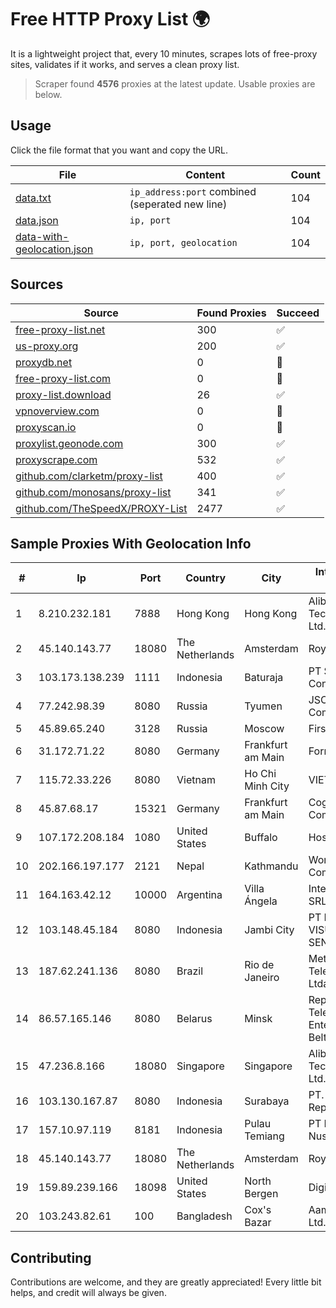 
# Free HTTP Proxy List 🌍

It is a lightweight project that, every 10 minutes, scrapes lots of free-proxy sites, validates if it works, and serves a clean proxy list.


> Scraper found **4576** proxies at the latest update. Usable proxies are below.

## Usage

Click the file format that you want and copy the URL.


|File|Content|Count|
|----|-------|-----|
|[data.txt](https://raw.githubusercontent.com/themiralay/Proxy-List-World/master/data.txt)|`ip_address:port` combined (seperated new line)|104|
|[data.json](https://raw.githubusercontent.com/themiralay/Proxy-List-World/master/data.json)|`ip, port`|104|
|[data-with-geolocation.json](https://raw.githubusercontent.com/themiralay/Proxy-List-World/master/data-with-geolocation.json)|`ip, port, geolocation`|104|

## Sources

|Source|Found Proxies|Succeed|
|------|-------------|-------|
|[free-proxy-list.net](https://free-proxy-list.net)|300|✅|
|[us-proxy.org](https://www.us-proxy.org)|200|✅|
|[proxydb.net](http://proxydb.net)|0|🚫|
|[free-proxy-list.com](https://free-proxy-list.com/?page=&port=&type%5B%5D=http&type%5B%5D=https&up_time=0&search=Search)|0|🚫|
|[proxy-list.download](https://www.proxy-list.download/HTTP)|26|✅|
|[vpnoverview.com](https://vpnoverview.com/privacy/anonymous-browsing/free-proxy-servers)|0|🚫|
|[proxyscan.io](https://www.proxyscan.io)|0|🚫|
|[proxylist.geonode.com](https://proxylist.geonode.com/api/proxy-list?limit=300&page=1&sort_by=lastChecked&sort_type=desc&protocols=http,https)|300|✅|
|[proxyscrape.com](https://api.proxyscrape.com/v2/?request=displayproxies&protocol=http&timeout=10000&country=all&ssl=all&anonymity=all)|532|✅|
|[github.com/clarketm/proxy-list](https://raw.githubusercontent.com/clarketm/proxy-list/master/proxy-list-raw.txt)|400|✅|
|[github.com/monosans/proxy-list](https://raw.githubusercontent.com/monosans/proxy-list/main/proxies/http.txt)|341|✅|
|[github.com/TheSpeedX/PROXY-List](https://raw.githubusercontent.com/TheSpeedX/PROXY-List/master/http.txt)|2477|✅|


## Sample Proxies With Geolocation Info

|#|Ip|Port|Country|City|Internet Service Provider|
|-|--|----|-------|----|-------------------------|
|1|8.210.232.181|7888|Hong Kong|Hong Kong|Alibaba (US) Technology Co., Ltd.|
|2|45.140.143.77|18080|The Netherlands|Amsterdam|RoyaleHosting BV|
|3|103.173.138.239|1111|Indonesia|Baturaja|PT Serayu Multi Connection|
|4|77.242.98.39|8080|Russia|Tyumen|JSC "Russian Company" LIR|
|5|45.89.65.240|3128|Russia|Moscow|First Server Limited|
|6|31.172.71.22|8080|Germany|Frankfurt am Main|Fornex Hosting S.L.|
|7|115.72.33.226|8080|Vietnam|Ho Chi Minh City|VIETELmetro|
|8|45.87.68.17|15321|Germany|Frankfurt am Main|Cogent Communications|
|9|107.172.208.184|1080|United States|Buffalo|HostPapa|
|10|202.166.197.177|2121|Nepal|Kathmandu|WorldLink Communications|
|11|164.163.42.12|10000|Argentina|Villa Ángela|Interret Villa Angela SRL|
|12|103.148.45.184|8080|Indonesia|Jambi City|PT BUANA VISUALNET SENTRA|
|13|187.62.241.136|8080|Brazil|Rio de Janeiro|Metroflex Telecomunicacoes Ltda|
|14|86.57.165.146|8080|Belarus|Minsk|Republican Unitary Telecommunication Enterprise Beltelecom|
|15|47.236.8.166|18080|Singapore|Singapore|Alibaba (US) Technology Co., Ltd.|
|16|103.130.167.87|8080|Indonesia|Surabaya|PT. Eka Mas Republik|
|17|157.10.97.119|8181|Indonesia|Pulau Temiang|PT Lintas Jaringan Nusantara|
|18|45.140.143.77|18080|The Netherlands|Amsterdam|RoyaleHosting BV|
|19|159.89.239.166|18098|United States|North Bergen|DigitalOcean, LLC|
|20|103.243.82.61|100|Bangladesh|Cox's Bazar|Aamra Outsourcing Ltd.|



## Contributing

Contributions are welcome, and they are greatly appreciated! Every
little bit helps, and credit will always be given.

